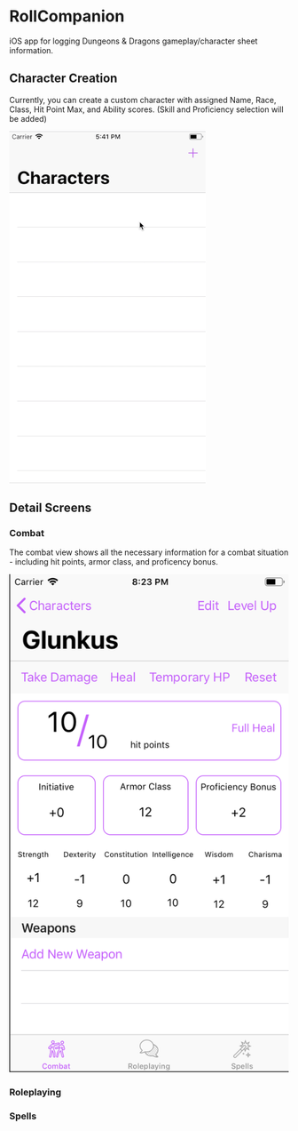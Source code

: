 # RollCompanion
iOS app for logging Dungeons &amp; Dragons gameplay/character sheet information.

## Character Creation
Currently, you can create a custom character with assigned Name, Race, Class, Hit Point Max, and Ability scores. (Skill and Proficiency selection will be added)

![alt text](https://github.com/jaredheddinger/RollCompanion/blob/master/Resources/Visuals/Build.gif "Build 1")

## Detail Screens 
### Combat

The combat view shows all the necessary information for a combat situation - including hit points, armor class, and proficency bonus. 

![alt text](https://github.com/jaredheddinger/RollCompanion/blob/master/Resources/Visuals/Combat.png "Build 1")

### Roleplaying 

### Spells 
